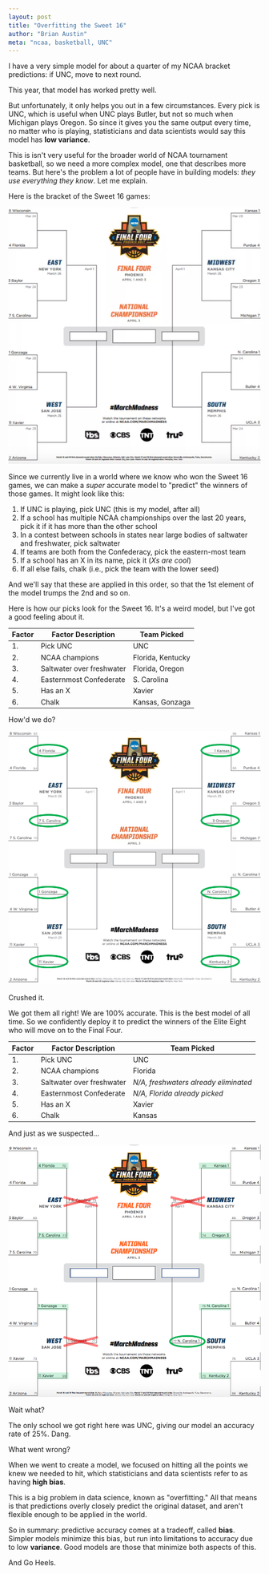 ```yaml
---
layout: post
title: "Overfitting the Sweet 16"
author: "Brian Austin"
meta: "ncaa, basketball, UNC"
---
```

I have a very simple model for about a quarter of my NCAA bracket predictions: if UNC, move to next round.

This year, that model has worked pretty well.

But unfortunately, it only helps you out in a few circumstances. Every pick is UNC, which is useful when UNC plays Butler, but not so much when Michigan plays Oregon. So since it gives you the same output every time, no matter who is playing, statisticians and data scientists would say this model has **low variance**.

This is isn't very useful for the broader world of NCAA tournament basketball, so we need a more complex model, one that describes more teams. But here's the problem a lot of people have in building models: *they use everything they know*. Let me explain.

Here is the bracket of the Sweet 16 games:

![where's Dook?](https://raw.githubusercontent.com/austinbrian/austinbrian.github.io/master/assets/ncaa_ss_bracket_8blank.png)

Since we currently live in a world where we know who won the Sweet 16 games, we can make a *super* accurate model to "predict" the winners of those games. It might look like this:
1. If UNC is playing, pick UNC (this is my model, after all)
2. If a school has multiple NCAA championships over the last 20 years, pick it if it has more than the other school
3. In a contest between schools in states near large bodies of saltwater and freshwater, pick saltwater
4. If teams are both from the Confederacy, pick the eastern-most team
5. If a school has an X in its name, pick it (*Xs are cool*)
6. If all else fails, chalk (i.e., pick the team with the lower seed)

And we'll say that these are applied in this order, so that the 1st element of the model trumps the 2nd and so on.

Here is how our picks look for the Sweet 16. It's a weird model, but I've got a good feeling about it.

Factor | Factor Description | Team Picked
----|-----|------
1. | Pick UNC | UNC
2. | NCAA champions | Florida, Kentucky
3. | Saltwater over freshwater | Florida, Oregon
4. | Easternmost Confederate | S. Carolina
5. | Has an X | Xavier
6. | Chalk | Kansas, Gonzaga


How'd we do?

![wow such prediction](https://raw.githubusercontent.com/austinbrian/austinbrian.github.io/master/assets/NCAA_ss_circles.png)

Crushed it.

We got them all right! We are 100% accurate. This is the best model of all time. So we confidently deploy it to predict the winners of the Elite Eight who will move on to the Final Four.


Factor | Factor Description | Team Picked
----|-----|------
1. | Pick UNC | UNC
2. | NCAA champions | Florida
3. | Saltwater over freshwater | *N/A, freshwaters already eliminated*
4. | Easternmost Confederate | *N/A, Florida already picked*
5. | Has an X | Xavier
6. | Chalk | Kansas

And just as we suspected...

![not as good](https://raw.githubusercontent.com/austinbrian/austinbrian.github.io/master/assets/NCAA_ss_xxxs.png)



Wait what?

The only school we got right here was UNC, giving our model an accuracy rate of 25%. Dang.

What went wrong?

When we went to create a model, we focused on hitting all the points we knew we needed to hit, which statisticians and data scientists refer to as having **high bias**.

This is a big problem in data science, known as "overfitting." All that means is that predictions overly closely predict the original dataset, and aren't flexible enough to be applied in the world.

So in summary: predictive accuracy comes at a tradeoff, called **bias**. Simpler models minimize this bias, but run into limitations to accuracy due to low **variance**. Good models are those that minimize both aspects of this.

And Go Heels.
